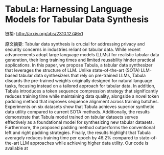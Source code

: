 # TabuLa: Harnessing Language Models for Tabular Data Synthesis

链接: http://arxiv.org/abs/2310.12746v1

原文摘要:
Tabular data synthesis is crucial for addressing privacy and security
concerns in industries reliant on tabular data. While recent advancements adopt
large language models (LLMs) for realistic tabular data generation, their long
training times and limited reusability hinder practical applications. In this
paper, we propose Tabula, a tabular data synthesizer that leverages the
structure of LLM. Unlike state-of-the-art (SOTA) LLM-based tabular data
synthesizers that rely on pre-trained LLMs, Tabula discards the pre-trained
weights originally designed for natural language tasks, focusing instead on a
tailored approach for tabular data. In addition, Tabula introduces a token
sequence compression strategy that significantly reduces training time while
maintaining data quality, alongside a novel token padding method that improves
sequence alignment across training batches. Experiments on six datasets show
that Tabula achieves superior synthetic data utility compared to current SOTA
methods. Additionally, the results demonstrate that Tabula model trained on
tabular datasets serves effectively as a foundational model for synthesizing
new tabular datasets. Furthermore, the proposed padding method outperforms the
conventional left and right padding strategies. Finally, the results highlight
that Tabula averagely reduces training time per epoch by 46.2% compared to
state-of-the-art LLM approaches while achieving higher data utility. Our code
is available at 